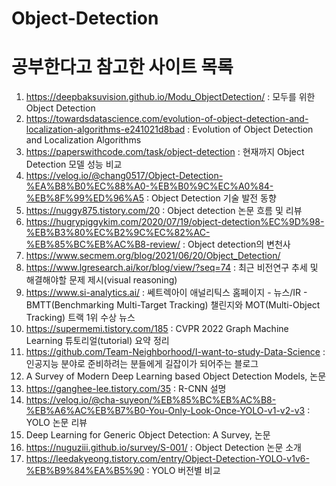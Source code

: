 # Object-Detection

# 공부한다고 참고한 사이트 목록
1. https://deepbaksuvision.github.io/Modu_ObjectDetection/ : 모두를 위한 Object Detection
1. https://towardsdatascience.com/evolution-of-object-detection-and-localization-algorithms-e241021d8bad : Evolution of Object Detection and Localization Algorithms
1. https://paperswithcode.com/task/object-detection : 현재까지 Object Detection 모델 성능 비교
1. https://velog.io/@chang0517/Object-Detection-%EA%B8%B0%EC%88%A0-%EB%B0%9C%EC%A0%84-%EB%8F%99%ED%96%A5 : Object Detection 기술 발전 동향
1. https://nuggy875.tistory.com/20 : Object detection 논문 흐름 및 리뷰
1. https://hugrypiggykim.com/2020/07/19/object-detection%EC%9D%98-%EB%B3%80%EC%B2%9C%EC%82%AC-%EB%85%BC%EB%AC%B8-review/ : Object detection의 변천사
1. https://www.secmem.org/blog/2021/06/20/Object_Detection/
1. https://www.lgresearch.ai/kor/blog/view/?seq=74 : 최근 비전연구 추세 및 해결해야할 문제 제시(visual reasoning)
1. https://www.si-analytics.ai/ : 쎄트렉아이 애널리틱스 홈페이지 - 뉴스/IR - BMTT(Benchmarking Multi-Target Tracking) 챌린지와 MOT(Multi-Object Tracking) 트랙 1위 수상 뉴스
1. https://supermemi.tistory.com/185 : CVPR 2022 Graph Machine Learning 튜토리얼(tutorial) 요약 정리
1. https://github.com/Team-Neighborhood/I-want-to-study-Data-Science : 인공지능 분야로 준비하려는 분들에게 길잡이가 되어주는 블로그
1. A Survey of Modern Deep Learning based Object Detection Models, 논문
1. https://ganghee-lee.tistory.com/35 : R-CNN 설명
1. https://velog.io/@cha-suyeon/%EB%85%BC%EB%AC%B8-%EB%A6%AC%EB%B7%B0-You-Only-Look-Once-YOLO-v1-v2-v3 : YOLO 논문 리뷰
1. Deep Learning for Generic Object Detection: A Survey, 논문
1. https://nuguziii.github.io/survey/S-001/ : Object Detection 논문 소개
1. https://leedakyeong.tistory.com/entry/Object-Detection-YOLO-v1v6-%EB%B9%84%EA%B5%90 : YOLO 버전별 비교

